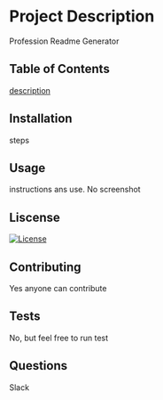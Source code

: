 # Project Description
Profession Readme Generator


## Table of Contents
[description](#description)


## Installation
steps
                      
                      
## Usage
instructions ans use. No screenshot


## Liscense

[![License](https://img.shields.io/badge/License-Apache_2.0-blue.svg)](https://opensource.org/licenses/Apache-2.0)
                      
                      
## Contributing

Yes anyone can contribute
                      
                      
## Tests

                      
No, but feel free to run test
                      
                      
## Questions

Slack



